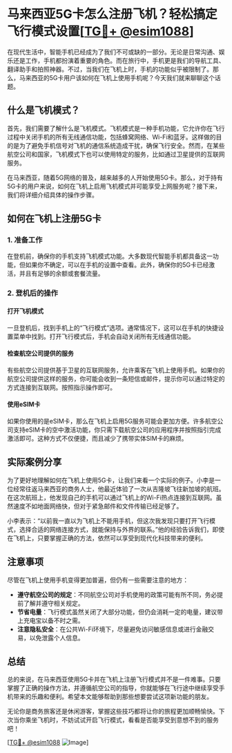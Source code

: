 # 马来西亚5G卡怎么注册飞机？轻松搞定飞行模式设置[[TG💪+ @esim1088](https://t.me/s/esim1088)]

在现代生活中，智能手机已经成为了我们不可或缺的一部分。无论是日常沟通、娱乐还是工作，手机都扮演着重要的角色。而在旅行中，手机更是我们的导航工具、翻译助手和拍照神器。不过，当我们在飞机上时，手机的功能似乎被限制了。那么，马来西亚的5G卡用户该如何在飞机上使用手机呢？今天我们就来聊聊这个话题。

## 什么是飞机模式？

首先，我们需要了解什么是飞机模式。飞机模式是一种手机功能，它允许你在飞行过程中关闭手机的所有无线通信功能，包括蜂窝网络、Wi-Fi和蓝牙。这样做的目的是为了避免手机信号对飞机的通信系统造成干扰，确保飞行安全。然而，在某些航空公司和国家，飞机模式下也可以使用特定的服务，比如通过卫星提供的互联网服务。

在马来西亚，随着5G网络的普及，越来越多的人开始使用5G卡。那么，对于持有5G卡的用户来说，如何在飞机上启用飞机模式并可能享受上网服务呢？接下来，我们将详细介绍具体的操作步骤。

## 如何在飞机上注册5G卡

### 1. 准备工作

在登机前，确保你的手机支持飞机模式功能。大多数现代智能手机都具备这一功能，但如果你不确定，可以在手机的设置中查看。此外，确保你的5G卡已经激活，并且有足够的余额或套餐流量。

### 2. 登机后的操作

#### 打开飞机模式

一旦登机后，找到手机上的“飞行模式”选项。通常情况下，这可以在手机的快捷设置菜单中找到。打开飞行模式后，手机会自动关闭所有无线通信功能。

#### 检查航空公司提供的服务

有些航空公司提供基于卫星的互联网服务，允许乘客在飞机上使用手机。如果你的航空公司提供这样的服务，你可能会收到一条短信或邮件，提示你可以通过特定的方式连接到互联网。按照指示操作即可。

#### 使用eSIM卡

如果你使用的是eSIM卡，那么在飞机上启用5G服务可能会更加方便。许多航空公司支持eSIM卡的空中激活功能，你只需下载航空公司的应用程序并按照指引完成激活即可。这种方式不仅便捷，而且减少了携带实体SIM卡的麻烦。

## 实际案例分享

为了更好地理解如何在飞机上使用5G卡，让我们来看一个实际的例子。小李是一位经常往返马来西亚的商务人士，他最近体验了一次从吉隆坡飞往新加坡的航班。在这次航班上，他发现自己的手机可以通过飞机上的Wi-Fi热点连接到互联网。虽然速度不如地面网络快，但对于紧急邮件和文件传输已经足够了。

小李表示：“以前我一直以为飞机上不能用手机，但这次我发现只要打开飞行模式，选择合适的网络连接方式，就能保持与外界的联系。”他的经验告诉我们，即使在飞机上，只要掌握正确的方法，依然可以享受到现代化科技带来的便利。

## 注意事项

尽管在飞机上使用手机变得更加普遍，但仍有一些需要注意的地方：

- **遵守航空公司的规定**：不同航空公司对手机使用的政策可能有所不同，务必提前了解并遵守相关规定。
- **节省电量**：飞行模式虽然关闭了大部分功能，但仍会消耗一定的电量，建议带上充电宝以备不时之需。
- **注意隐私安全**：在公共Wi-Fi环境下，尽量避免访问敏感信息或进行金融交易，以免泄露个人信息。

## 总结

总的来说，在马来西亚使用5G卡并在飞机上注册飞行模式并不是一件难事。只要掌握了正确的操作方法，并遵循航空公司的指导，你就能够在飞行途中继续享受手机带来的乐趣和便利。希望本文能够帮助到那些想要尝试这项新功能的朋友。

无论你是商务旅客还是休闲游客，掌握这些技巧都将让你的旅程更加顺畅愉快。下次当你乘坐飞机时，不妨试试开启飞行模式，看看是否能享受到意想不到的服务吧！

[[TG💪+ @esim1088](https://t.me/s/esim1088) ![Image](https://i.postimg.cc/4NQfJmqS/Snipaste-2025-05-13-00-14-12.png)]